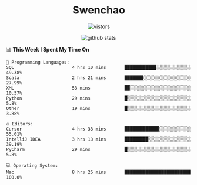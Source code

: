 <h1 align="center">Swenchao</h3>

<p align="center">
  <img src="https://visitor-badge.glitch.me/badge?page_id=Swenchao" alt="vistors" />
</p>

<p align="center">
  <img src="https://github-readme-stats.vercel.app/api?username=Swenchao&count_private=true&show_icons=true&theme=vue-dark&hide_title=true" alt="github stats" />
</p>

<!--START_SECTION:waka-->
📊 **This Week I Spent My Time On** 

```text
💬 Programming Languages: 
SQL                      4 hrs 10 mins       ████████████░░░░░░░░░░░░░   49.38% 
Scala                    2 hrs 21 mins       ███████░░░░░░░░░░░░░░░░░░   27.99% 
XML                      53 mins             ██░░░░░░░░░░░░░░░░░░░░░░░   10.57% 
Python                   29 mins             █░░░░░░░░░░░░░░░░░░░░░░░░   5.8% 
Other                    19 mins             █░░░░░░░░░░░░░░░░░░░░░░░░   3.88%

🔥 Editors: 
Cursor                   4 hrs 38 mins       █████████████░░░░░░░░░░░░   55.01% 
IntelliJ IDEA            3 hrs 18 mins       █████████░░░░░░░░░░░░░░░░   39.19% 
PyCharm                  29 mins             █░░░░░░░░░░░░░░░░░░░░░░░░   5.8%

💻 Operating System: 
Mac                      8 hrs 26 mins       █████████████████████████   100.0%

```


<!--END_SECTION:waka-->
